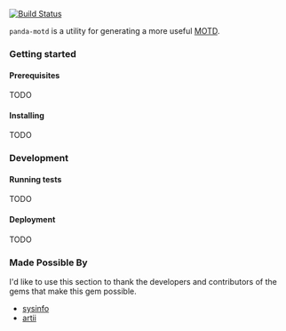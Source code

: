 [![Build Status](https://travis-ci.com/taylorthurlow/panda-motd.svg?branch=develop)](https://travis-ci.com/taylorthurlow/panda-motd)

`panda-motd` is a utility for generating a more useful [MOTD](https://en.wikipedia.org/wiki/Motd_(Unix)).

### Getting started

#### Prerequisites
TODO

#### Installing
TODO

### Development

#### Running tests
TODO

#### Deployment
TODO

### Made Possible By
I'd like to use this section to thank the developers and contributors of the gems that make this gem possible.

* [sysinfo](https://github.com/delano/sysinfo/)
* [artii](https://github.com/miketierney/artii)
